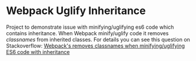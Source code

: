 # Webpack Uglify Inheritance

Project to demonstrate issue with minifying/uglifying
es6 code which contains inheritance. 
When Webpack minify/uglify code it removes *classnames* from
inherited classes. 
For details you can see this question on Stackoverflow: [Webpack's removes classnames when minifying/uglifying ES6 code with inheritance
](https://stackoverflow.com/questions/49598260/webpacks-removes-classnames-when-minifying-uglifying-es6-code-with-inheritance)

